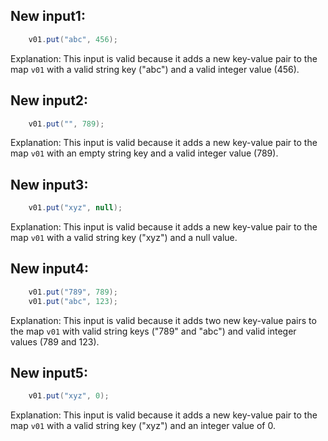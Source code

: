 ## New input1:
```java
    v01.put("abc", 456);
```
Explanation: This input is valid because it adds a new key-value pair to the map `v01` with a valid string key ("abc") and a valid integer value (456).

## New input2:
```java
    v01.put("", 789);
```
Explanation: This input is valid because it adds a new key-value pair to the map `v01` with an empty string key and a valid integer value (789).

## New input3:
```java
    v01.put("xyz", null);
```
Explanation: This input is valid because it adds a new key-value pair to the map `v01` with a valid string key ("xyz") and a null value.

## New input4:
```java
    v01.put("789", 789);
    v01.put("abc", 123);
```
Explanation: This input is valid because it adds two new key-value pairs to the map `v01` with valid string keys ("789" and "abc") and valid integer values (789 and 123).

## New input5:
```java
    v01.put("xyz", 0);
```
Explanation: This input is valid because it adds a new key-value pair to the map `v01` with a valid string key ("xyz") and an integer value of 0.